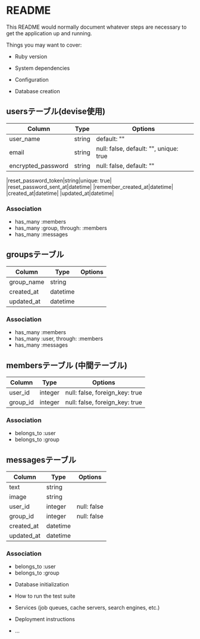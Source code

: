 # README

This README would normally document whatever steps are necessary to get the
application up and running.

Things you may want to cover:

* Ruby version

* System dependencies

* Configuration

* Database creation


## usersテーブル(devise使用)

|Column|Type|Options|
|------|----|-------|
|user_name|string|default: ""|
|email|string|null: false, default: "", unique: true|
|encrypted_password|string|null: false, default: ""|

|reset_password_token|string|unique: true|
|reset_password_sent_at|datetime|
|remember_created_at|datetime|
|created_at|datetime|
|updated_at|datetime|


### Association
- has_many :members
- has_many :group, through: :members
- has_many :messages

## groupsテーブル
|Column|Type|Options|
|------|----|-------|
|group_name|string||null: false, default: ""|
|created_at|datetime|
|updated_at|datetime|


### Association
- has_many :members
- has_many :user, through: :members
- has_many :messages

## membersテーブル (中間テーブル)
|Column|Type|Options|
|------|----|-------|
|user_id|integer|null: false, foreign_key: true|
|group_id|integer|null: false, foreign_key: true|

### Association
- belongs_to :user
- belongs_to :group


## messagesテーブル
|Column|Type|Options|
|------|----|-------|
|text|string|
|image|string|
|user_id|integer|null: false|
|group_id|integer|null: false|
|created_at|datetime|
|updated_at|datetime|

### Association
- belongs_to :user
- belongs_to :group




* Database initialization

* How to run the test suite

* Services (job queues, cache servers, search engines, etc.)

* Deployment instructions

* ...
